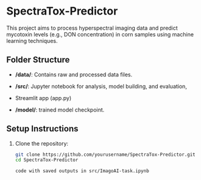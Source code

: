 # SpectraTox-Predictor

This project aims to process hyperspectral imaging data and predict mycotoxin levels (e.g., DON concentration) in corn samples using machine learning techniques.

## Folder Structure

- **/data/**: Contains raw and processed data files.             
  
- **/src/**: Jupyter notebook for analysis, model building, and evaluation,
- Streamlit app (app.py)   
  
- **/model/**: trained model checkpoint.
  


## Setup Instructions

1. Clone the repository:

   ```bash
   git clone https://github.com/yourusername/SpectraTox-Predictor.git
   cd SpectraTox-Predictor

   code with saved outputs in src/ImagoAI-task.ipynb

   
